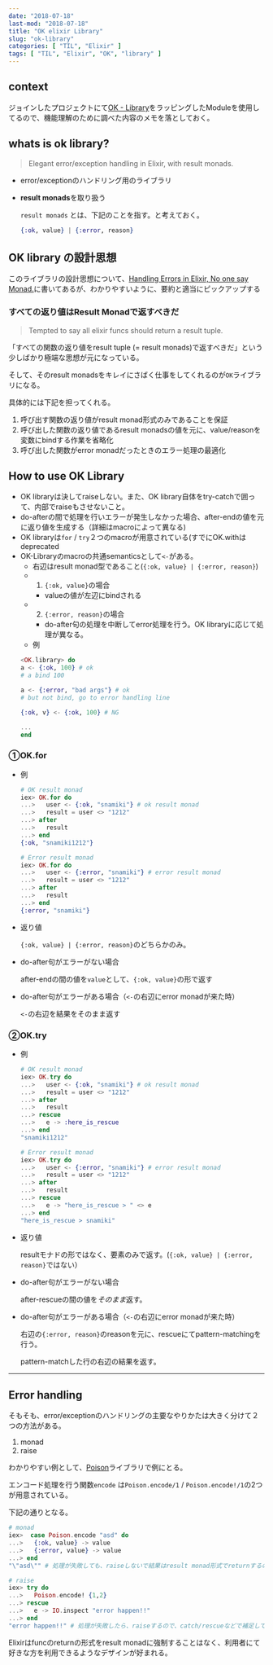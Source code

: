 ```yaml
---
date: "2018-07-18"
last-mod: "2018-07-18"
title: "OK elixir Library"
slug: "ok-library"
categories: [ "TIL", "Elixir" ]
tags: [ "TIL", "Elixir", "OK", "library" ]
---
```


## context

ジョインしたプロジェクトにて[OK - Library](https://github.com/CrowdHailer/OK)をラッピングしたModuleを使用してるので、機能理解のために調べた内容のメモを落としておく。


## whats is ok library?

> Elegant error/exception handling in Elixir, with result monads.

- error/exceptionのハンドリング用のライブラリ
- **result monads**を取り扱う

  `result monads` とは、下記のことを指す。と考えておく。

  ```elixir
  {:ok, value} | {:error, reason}
  ```


## OK library の設計思想

このライブラリの設計思想について、[Handling Errors in Elixir, No one say Monad.](http://insights.workshop14.io/2015/10/18/handling-errors-in-elixir-no-one-say-monad.html)に書いてあるが、わかりやすいように、要約と適当にピックアップする


### すべての返り値はResult Monadで返すべきだ

> Tempted to say all elixir funcs should return a result tuple. 

「すべての関数の返り値をresult tuple (= result monads)で返すべきだ」という少しばかり極端な思想が元になっている。

そして、そのresult monadsをキレイにさばく仕事をしてくれるのが`OK`ライブラリになる。

具体的には下記を担ってくれる。
1. 呼び出す関数の返り値がresult monad形式のみであることを保証
2. 呼び出した関数の返り値であるresult monadsの値を元に、value/reasonを変数にbindする作業を省略化
3. 呼び出した関数がerror monadだったときのエラー処理の最適化

## How to use OK Library

- OK libraryは決してraiseしない。また、OK library自体をtry-catchで囲って、内部でraiseもさせないこと。
- do-afterの間で処理を行いエラーが発生しなかった場合、after-endの値を元に返り値を生成する（詳細はmacroによって異なる)
- OK libraryは`for` / `try`２つのmacroが用意されている(すでにOK.withはdeprecated
- OK-Libraryのmacroの共通semanticsとして`<-`がある。
  - 右辺はresult monad型であること(`{:ok, value} | {:error, reason}`)
  - 1. `{:ok, value}`の場合
    - valueの値が左辺にbindされる
  - 2. `{:error, reason}`の場合
    - do-after句の処理を中断してerror処理を行う。OK libraryに応じて処理が異なる。
  - 例
  ```elixir
  <OK.library> do
  a <- {:ok, 100} # ok
  # a bind 100

  a <- {:error, "bad args"} # ok
  # but not bind, go to error handling line

  {:ok, v} <- {:ok, 100} # NG

  ...
  end
  ```


### ①OK.for

- 例

  ```elixir
  # OK result monad
  iex> OK.for do
  ...>   user <- {:ok, "snamiki"} # ok result monad
  ...>   result = user <> "1212"
  ...> after
  ...>   result
  ...> end
  {:ok, "snamiki1212"}
  
  # Error result monad
  iex> OK.for do
  ...>   user <- {:error, "snamiki"} # error result monad
  ...>   result = user <> "1212"
  ...> after
  ...>   result
  ...> end
  {:error, "snamiki"}
  ```

- 返り値

  `{:ok, value} | {:error, reason}`のどちらかのみ。

- do-after句がエラーがない場合

  after-endの間の値を`value`として、`{:ok, value}`の形で返す

- do-after句がエラーがある場合（`<-`の右辺にerror monadが来た時）

  `<-`の右辺を結果をそのまま返す

### ②OK.try

- 例

  ```elixir
  # OK result monad
  iex> OK.try do
  ...>   user <- {:ok, "snamiki"} # ok result monad
  ...>   result = user <> "1212"
  ...> after
  ...>   result
  ...> rescue
  ...>   e -> :here_is_rescue
  ...> end
  "snamiki1212"
  
  # Error result monad
  iex> OK.try do
  ...>   user <- {:error, "snamiki"} # error result monad
  ...>   result = user <> "1212"
  ...> after
  ...>   result
  ...> rescue
  ...>   e -> "here_is_rescue > " <> e
  ...> end
  "here_is_rescue > snamiki"
  ```

- 返り値

  resultモナドの形ではなく、要素のみで返す。(`{:ok, value} | {:error, reason}`ではない）

- do-after句がエラーがない場合

  after-rescueの間の値を*そのまま*返す。

- do-after句がエラーがある場合（`<-`の右辺にerror monadが来た時）

  右辺の`{:error, reason}`のreasonを元に、rescueにてpattern-matchingを行う。

  pattern-matchした行の右辺の結果を返す。



------------------------------------------

## Error handling

そもそも、error/exceptionのハンドリングの主要なやりかたは大きく分けて２つの方法がある。

1. monad
2. raise

わかりやすい例として、[Poison](https://github.com/devinus/poison)ライブラリで例にとる。

エンコード処理を行う関数`encode` は`Poison.encode/1` / `Poison.encode!/1`の2つが用意されている。

下記の通りとなる。

```elixir
# monad
iex>  case Poison.encode "asd" do
...>   {:ok, value} -> value
...>   {:error, value} -> value
...> end
"\"asd\"" # 処理が失敗しても、raiseしないで結果はresult monad形式でreturnするので、その結果をpattern-matchなどで補足して処理を分岐する

# raise
iex> try do
...>   Poison.encode! {1,2}
...> rescue
...>   e -> IO.inspect "error happen!!"
...> end
"error happen!!" # 処理が失敗したら、raiseするので、catch/rescueなどで補足して処理を分岐する
```

Elixirはfuncのreturnの形式をresult monadに強制することはなく、利用者にて好きな方を利用できるようなデザインが好まれる。
